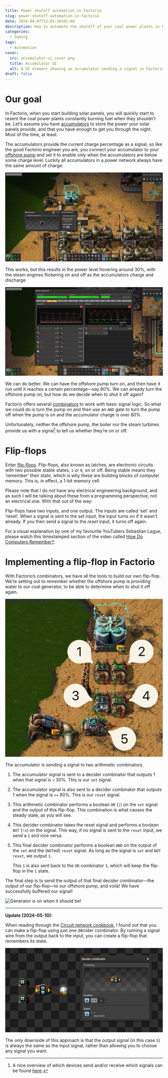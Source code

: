 ```yaml
---
title: Power shutoff automation in Factorio
slug: power-shutoff-automation-in-factorio
date: 2024-04-07T12:03:10+02:00
description: How to automate the shutoff of your coal power plants in Factorio.
categories:
  - Gaming
tags:
  - Automation
cover:
  src: accumulator-ui_cover.png
  title: Accumulator UI
  alt: A UI element showing an accumulator sending a signal in Factorio.
draft: false
---
```


# Our goal

In Factorio, when you start building solar panels, you will quickly start to resent the coal power
plants constantly burning fuel when they shouldn’t be. Let’s assume you have
[accumulators](https://wiki.factorio.com/Accumulator) to store the power your solar panels provide,
and that you have enough to get you through the night. Most of the time, at least.

The accumulators provide the current charge percentage as a signal, so like the good Factorio
engineer you are, you connect your accumulator to your
[offshore pump](https://wiki.factorio.com/Offshore_pump) and set it to enable only when the
accumulators are below some charge level. Luckily all accumulators in a power network always have
the same amount of charge.

![Simple automation](simple-automation.jpg "The offshore pump is shut off because the accumulators have enough charge.")

This works, but this results in the power level hovering around 30%, with the steam engines
flickering on and off as the accumulators charge and discharge.

![Coal power flickering](coal-power-flickering.jpg "The chart shows the coal power turning off and on around the 30% mark.")

We can do better. We can have the offshore pump turn on, and then have it run until it reaches a
certain percentage—say 80%. We can already turn the offshore pump on, but how do we decide when to
shut it off again?

Factorio offers several [combinators](https://wiki.factorio.com/Combinators) to work with basic
signal logic. So what we could do is turn the pump on and then use an `AND` gate to turn the pump
off when the pump is on and the accumulator charge is over 80%.

Unfortunately, neither the offshore pump, the boiler nor the steam turbines provide us with a
signal[^signals] to tell us whether they’re on or off.

# Flip-flops

Enter [flip-flops](<https://simple.wikipedia.org/wiki/Flip-flop_(electronics)>). Flip-flops, also
known as latches, are electronic circuits with two possible stable states, `1` or `0`, on or off.
Being stable means they ‘remember’ their state, which is why these are building blocks of computer
memory. This is, in effect, a 1-bit memory cell.

Please note that I do not have any electrical engineering background, and as such I will be talking
about these from a programming perspective, not an electrical one. With that out of the way:

Flip-flops have two inputs, and one output. The inputs are called ‘set’ and ‘reset’. When a signal
is sent to the _set_ input, the input turns on if it wasn't already. If you then send a signal to
the _reset_ input, it turns off again.

For a visual explanation by one of my favourite YouTubers Sebastian Lague, please watch this
timestamped section of the video called
[How Do Computers Remember?](https://youtu.be/I0-izyq6q5s?t=73).

# Implementing a flip-flop in Factorio

With Factorio’s combinators, we have all the tools to build our own flip-flop. We’re setting out to
remember whether the offshore pump is providing water to our coal generator, to be able to determine
when to shut it off again.

![Factorio flip-flop](factorio-flip-flop.png "A flip-flop implemented using Factorio’s combinators.")

The accumulator is sending a signal to two arithmetic combinators.

1. The accumulator signal is sent to a decider combinator that outputs 1 when that signal is `<`
   30%. This is our `set` signal.
2. The accumulator signal is also sent to a decider combinator that outputs 1 when the signal is
   `>=` 80%. This is our `reset` signal.
3. This arithmetic combinator performs a boolean `OR` (`|`) on the `set` signal and the output of
   this flip-flop. This combination is what causes the steady state, as you will see.
4. This decider combinator takes the reset signal and performs a boolean `NOT` (`!=`) on the signal.
   This way, if no signal is sent to the `reset` input, we send a `1` and vice versa.
5. This final decider combinator performs a boolean `AND` on the output of the `set` and the
   (`NOT`ed) `reset` signal. As long as the signal is `set` and `NOT reset`, we output `1`.

   This `1` is also sent back to the `OR` combinator `3`, which will keep the flip-flop in the `1`
   state.

The final step is to send the output of that final decider combinator—the output of our flip-flop—to
our offshore pump, and voilà! We have successfully buffered our signal!

![Generator is on when it should be!](generator-on-when-it-should-be.png "The coal generator is on, even though there is more than 30% charge in the accumulators.")

---

**Update (2024-05-10):**

When reading through the
[Circuit network cookbook](https://wiki.factorio.com/Tutorial:Circuit_network_cookbook#Latches), I
found out that you can make a flip-flop using just one decider combinator. By running a signal wire
from the output back to the input, you can create a flip-flop that remembers its state.

![Single decider flip-flop](single-decider-flip-flop.png "A flip-flop implemented using a single decider combinator.")

The only downside of this approach is that the output signal (in this case `S`) is always the same
as the input signal, rather than allowing you to choose any signal you want.

[^signals]:
    A nice overview of which devices send and/or receive which signals can be found
    [here](https://wiki.factorio.com/Circuit_network#Devices).
